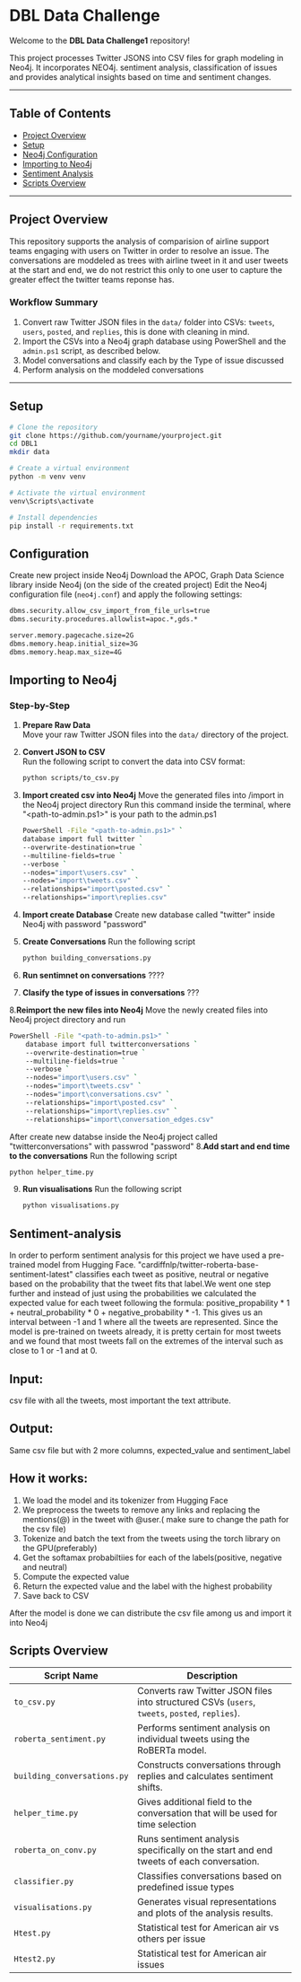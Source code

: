 # DBL Data Challenge

Welcome to the **DBL Data Challenge1** repository!

This project processes Twitter JSONS into CSV files for graph modeling in Neo4j. It incorporates NEO4j. sentiment analysis, classification of issues and provides analytical insights based on time and sentiment changes.

---

## Table of Contents

- [Project Overview](#project-overview)
- [Setup](#setup)
- [Neo4j Configuration](#configuration)
- [Importing to Neo4j](#importing-to-neo4j)
- [Sentiment Analysis](#sentiment-analysis)
- [Scripts Overview](#scripts-overview)

---

## Project Overview

This repository supports the analysis of comparision of airline support teams engaging with users on Twitter in order to resolve an issue. The conversations are moddeled as trees with airline tweet in it and user tweets at the start and end, we do not restrict this only to one user to capture the greater effect the twitter teams reponse has.

### Workflow Summary

1. Convert raw Twitter JSON files in the `data/` folder into CSVs: `tweets`, `users`, `posted`, and `replies`, this is done with cleaning in mind.
2. Import the CSVs into a Neo4j graph database using PowerShell and the `admin.ps1` script, as described below.
3. Model conversations and classify each by the Type of issue discussed
4. Perform analysis on the moddeled conversations

---

## Setup

```bash
# Clone the repository
git clone https://github.com/yourname/yourproject.git
cd DBL1
mkdir data

# Create a virtual environment
python -m venv venv

# Activate the virtual environment
venv\Scripts\activate 

# Install dependencies
pip install -r requirements.txt
```

## Configuration

Create new project inside Neo4j
Download the APOC, Graph Data Science library inside Neo4j (on the side of the created project) 
Edit the Neo4j configuration file (`neo4j.conf`) and apply the following settings:

```bash
dbms.security.allow_csv_import_from_file_urls=true
dbms.security.procedures.allowlist=apoc.*,gds.*

server.memory.pagecache.size=2G
dbms.memory.heap.initial_size=3G
dbms.memory.heap.max_size=4G
```

## Importing to Neo4j

### Step-by-Step

1. **Prepare Raw Data**  
   Move your raw Twitter JSON files into the `data/` directory of the project.

2. **Convert JSON to CSV**  
   Run the following script to convert the data into CSV format:
   ```bash
   python scripts/to_csv.py
   ``` 
3.  **Import created csv into Neo4j**
    Move the generated files into /import in the Neo4j project directory 
    Run this command inside the terminal, where "<path-to-admin.ps1>" is your path to the admin.ps1
    ```bash
    PowerShell -File "<path-to-admin.ps1>" `
    database import full twitter `
    --overwrite-destination=true `
    --multiline-fields=true `
    --verbose `
    --nodes="import\users.csv" `
    --nodes="import\tweets.csv" `
    --relationships="import\posted.csv" `
    --relationships="import\replies.csv" 
    ```
4. **Import create Database**
    Create new database called "twitter" inside Neo4j with password "password"

5. **Create Conversations**
    Run the following script 
   ```bash
   python building_conversations.py
   ``` 
6. **Run sentimnet on conversations**
    ????

7. **Clasify the type of issues in conversations** 
    ???

8.**Reimport the new files into Neo4j** 
Move the newly created files into Neo4j project directory and run
```bash 
PowerShell -File "<path-to-admin.ps1>" `
    database import full twitterconversations `
    --overwrite-destination=true `
    --multiline-fields=true `
    --verbose `
    --nodes="import\users.csv" `
    --nodes="import\tweets.csv" `
    --nodes="import\conversations.csv" `
    --relationships="import\posted.csv" `
    --relationships="import\replies.csv" `
    --relationships="import\conversation_edges.csv"
```
After create new databse inside the Neo4j project called "twitterconversations" with passwrod "password"
8.**Add start and end time to the conversations** 
 Run the following script 
   ```bash
   python helper_time.py
   ``` 
9. **Run visualisations** 
Run the following script 
   ```bash
   python visualisations.py
   ``` 


## Sentiment-analysis
In order to perform sentiment analysis for this project we have used a pre-trained model from Hugging Face. "cardiffnlp/twitter-roberta-base-sentiment-latest" classifies each tweet as positive, neutral or negative based on the probability that the tweet fits that label.We went one step further and instead of just using the probabilities we calculated the expected value for each tweet following the formula: positive_propability * 1 + neutral_probability * 0 + negative_probability * -1. This gives us an interval between -1 and 1 where all the tweets are represented. Since the model is pre-trained on tweets already, it is pretty certain  for most tweets and we found that most tweets fall on the extremes of the interval such as close to 1 or -1 and at 0. 

## Input:
csv file with all the tweets, most important the text attribute.

## Output:
Same csv file but with 2 more columns, expected_value and sentiment_label

## How it works:
1. We load the model and its tokenizer from Hugging Face
2. We preprocess the tweets to remove any links and replacing the mentions(@) in the tweet with @user.( make sure to change the path for the csv file)
3. Tokenize and batch the text from the tweets using the torch library on the GPU(preferably)
4. Get the softamax probabiltiies for each of the labels(positive, negative and neutral)
5. Compute the expected value
6. Return the expected value and the label with the highest probability
7. Save back to CSV

After the model is done we can distribute the csv file among us and import it into Neo4j



## Scripts Overview

| Script Name              | Description                                                                 |
|--------------------------|-----------------------------------------------------------------------------|
| `to_csv.py`              | Converts raw Twitter JSON files into structured CSVs (`users`, `tweets`, `posted`, `replies`). |
| `roberta_sentiment.py`   | Performs sentiment analysis on individual tweets using the RoBERTa model.   |
| `building_conversations.py` | Constructs conversations  through replies and calculates sentiment shifts. |
| `helper_time.py`         | Gives additional field to the conversation that will be used for time selection   |
| `roberta_on_conv.py`     | Runs sentiment analysis specifically on the start and end tweets of each conversation. |
| `classifier.py`          | Classifies conversations based on predefined issue types |
| `visualisations.py`      | Generates visual representations and plots of the analysis results.         |
| `Htest.py`               | Statistical test for American air vs others per issue    |
| `Htest2.py`              | Statistical test for American air issues   | 

